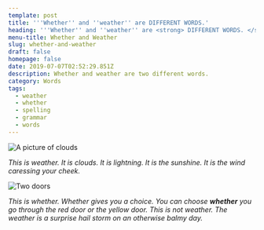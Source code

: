 ```yaml
---
template: post
title: '''Whether'' and ''weather'' are DIFFERENT WORDS.'
heading: '''Whether'' and ''weather'' are <strong> DIFFERENT WORDS. </strong>'
menu-title: Whether and Weather
slug: whether-and-weather
draft: false
homepage: false
date: 2019-07-07T02:52:29.851Z
description: Whether and weather are two different words.
category: Words
tags:
  - weather
  - whether
  - spelling
  - grammar
  - words
---
```

![A picture of clouds](/media/cloud-pic.jpg "Weather")

_This is weather. It is clouds. It is lightning. It is the sunshine. It is the wind caressing your cheek._

![Two doors](/media/robert-anasch-zfyg5jtvb4a-unsplash.jpg "Whether")

_This is whether. Whether gives you a choice. You can choose **whether**_ _you go through the red door or the yellow door. This is not weather. The weather is a surprise hail storm on an otherwise balmy day._
